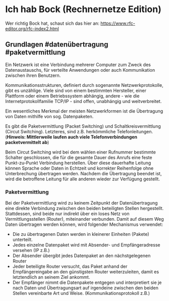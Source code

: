 # Ich hab Bock (Rechnernetze Edition)

Wer richtig Bock hat, schaut sich das hier an: https://www.rfc-editor.org/rfc-index2.html


## Grundlagen #datenübertragung #paketvermittlung

Ein Netzwerk ist eine Verbindung mehrerer Computer zum Zweck des Datenaustauschs, für verteilte Anwendungen oder auch Kommunikation zwischen ihren Benutzern.

Kommunikationsstrukturen, definiert durch sogenannte Netzwerkprotokolle, gibt es unzählige. Viele sind von einem bestimmten Hersteller, einer Plattform oder einem Betriebssystem abhängig, andere - wie die Internetprotokollfamilie TCP/IP - sind offen, unabhängig und weitverbreitet.

Ein wesentliches Merkmal der meisten Netzwerkformen ist die Übertragung von Daten mithilfe von sog. Datenpaketen.

Es gibt die Paketvermittlung (Packet Switching) und Schaltkreisvermittlung (Circut Switching). Letzteres, sind z.B. herkömmliche Telefonleitungen. (**Hinweis: Mittlerweile laufen auch viele Telefonverbindungen packetvermittelt ab**)

Beim Circut Switching wird bei dem wählen einer Rufnummer bestimmte Schalter geschlossen, die für die gesamte Dauer des Anrufs eine feste Punkt-zu-Punkt Verbindung herstellen. Über diese dauerhafte Leitung können Sprache oder Daten in Echtzeit und korrekter Reihenfolge ohne Unterbrechung übertragen werden. Nachdem die Übertragung beendet ist, wird die betroffene Leitung für alle anderen wieder zur Verfügung gestellt. 

### Paketvermittlung 

Bei der Paketvermittlung wird zu keinem Zeitpunkt der Datenübertragung eine direkte Verbindung zwischen den beiden beteiligten Stellen hergestellt. Stattdessen, sind beide nur indirekt über ein loses Netz von Vermittlungsstellen (Router), miteinander verbunden. Damit auf diesem Weg Daten übertragen werden können, wird folgender Mechanismus verwendet:

* Die zu übertragenen Daten werden in kleinerer Einheiten (Pakete) unterteilt.
* Jedes einzelne Datenpaket wird mit Absender- und Empfängeradresse versehen (IP z.B.)
* Der Absender übergibt jedes Datenpaket an den nächstgelegenen Router
* Jeder beteiligte Router versucht, das Paket anhand der Empfängereingabe an den günstigsten Router weiterzuleiten, damit es letztendlich an seinem Ziel ankommt.
* Der Empfänger nimmt die Datenpakete entgegen und interpretiert sie je nach Daten und Übertragungsart auf irgendeine zwischen den beiden Stellen vereinbarte Art und Weise. (Kommunikationsprotokoll z.B.)